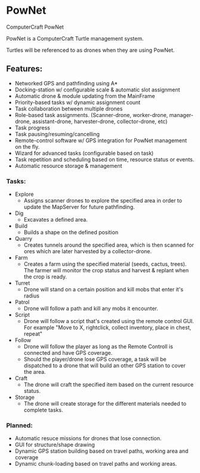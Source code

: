 # PowNet
ComputerCraft PowNet

PowNet is a ComputerCraft Turtle management system.

Turtles will be referenced to as drones when they are using PowNet.


## Features:
- Networked GPS and pathfinding using A*
- Docking-station w/ configurable scale & automatic slot assignment
- Automatic drone & module updating from the MainFrame
- Priority-based tasks w/ dynamic assignment count
- Task collaboration between multiple drones
- Role-based task assignments. (Scanner-drone, worker-drone, manager-drone, assistant-drone, harvester-drone, collector-drone, etc)
- Task progress
- Task pausing/resuming/cancelling
- Remote-control software w/ GPS integration for PowNet management on the fly.
- Wizard for advanced tasks (configurable based on task)
- Task repetition and scheduling based on time, resource status or events.
- Automatic resource storage & management

### Tasks:
- Explore
    * Assigns scanner drones to explore the specified area in order to update the MapServer for future pathfinding.
- Dig
    * Excavates a defined area. 
- Build
    * Builds a shape on the defined position
- Quarry
    * Creates tunnels around the specified area, which is then scanned for ores which are later harvested by a collector-drone.
- Farm
    * Creates a farm using the specified material (seeds, cactus, trees). The farmer will monitor the crop status and harvest & replant when the crop is ready.
- Turret
    * Drone will stand on a certain position and kill mobs that enter it's radius
- Patrol
    * Drone will follow a path and kill any mobs it encounter.
- Script
    * Drone will follow a script that's created using the remote control GUI. For example "Move to X, rightclick, collect inventory, place in chest, repeat"
- Follow
    * Drone will follow the player as long as the Remote Controll is connected and have GPS coverage.
    * Should the player/drone lose GPS coverage, a task will be dispatched to a drone that will build an other GPS station to cover the area.
- Craft
    * The drone will craft the specified item based on the current resource status. 
- Storage
    * The drone will create storage for the different materials needed to complete tasks.
    
### Planned:
- Automatic resuce missions for drones that lose connection.
- GUI for structure/shape drawing 
- Dynamic GPS station building based on travel paths, working area and coverage
- Dynamic chunk-loading based on travel paths and working areas.
